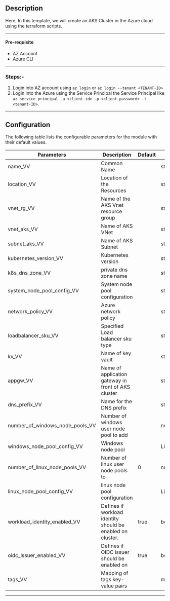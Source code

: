 ## Description

Here, In this template, we will create an AKS Cluster in the Azure cloud using the terraform scripts.

---

#### Pre-requisite

* AZ Account
* Azure CLI

---

### Steps:-
1. Login into AZ account using `az login` or `az login --tenant <TENANT-ID>`
2. Login into the Azure using the Service Principal the Service Principal like `az service principal -u <client-id> -p <client-password> -t <tenant-ID>`.

---
 
## Configuration

The following table lists the configurable parameters for the module with their default values.

| Parameters                               | Description                                                | Default | Type         | Required |
|------------------------------------------|------------------------------------------------------------|---------|--------------|----------|
| name_VV                                  | Common Name                                                |         | string       | Yes      |  
| location_VV                              | Location of the Resources                                  |         | string       | Yes      |  
| vnet_rg_VV                               | Name of the AKS Vnet resource group                        |         | string       | Yes      |
| vnet_aks_VV                              | Name of AKS VNet                                           |         | string       | Yes      |
| subnet_aks_VV                            | Name of AKS Subnet                                         |         | string       | Yes      |
| kubernetes_version_VV                    | Kubernetes version                                         |         | string       | Yes      |
| k8s_dns_zone_VV                          | private dns zone name                                      |         | string       | Yes      |
| system_node_pool_config_VV               | System node pool configuration                             |         | string       | Yes      |
| network_policy_VV                        | Azure network policy                                       |         | string       | Yes      |
| loadbalancer_sku_VV                      | Specified Load balancer sku type                           |         | string       | Yes      |
| kv_VV                                    | Name of key vault                                          |         | string       | Yes      |
| appgw_VV                                 | Name of application gateway in front of AKS cluster        |         | string       | Yes      |
| dns_prefix_VV                            | Name for the DNS prefix                                    |         | string       | Yes      |
| number_of_windows_node_pools_VV          | Number of windows user node pool to add                    |         | number       | Yes      |
| windows_node_pool_config_VV              | Windows node pool                                          |         | List(object) | Yes      |
| number_of_linux_node_pools_VV            | Number of linux user node pools to                         | 0       | number       | Yes      |
| linux_node_pool_config_VV                | linux node pool configuration                              |         | List(object) | Yes      |
| workload_identity_enabled_VV             | Defines if workload identity should be enabled on cluster. | true    | bool         | Yes      |
| oidc_issuer_enabled_VV                   | Defines if OIDC issuer should be enabled on                | true    | bool         | Yes      |
| tags_VV                                  | Mapping of tags key-value pairs                            |         | map(string)  | Yes      |


---


